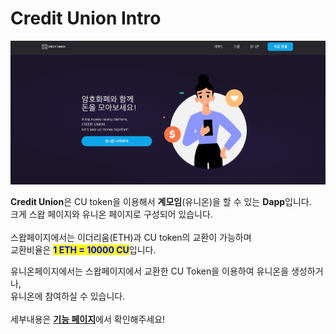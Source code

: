 # Credit Union Intro

![Credit Union 메](.gitbook/assets/메인.png)

**Credit Union**은 CU token을 이용해서 **계모임**(유니온)을 할 수 있는 **Dapp**입니다.\
크게 스왑 페이지와 유니온 페이지로 구성되어 있습니다.\
\
스왑페이지에서는 이더리움(ETH)과 CU token의 교환이 가능하며\
교환비율은 <mark style="color:blue;">**1 ETH = 10000 CU**</mark>입니다.

유니온페이지에서는 스왑페이지에서 교환한 CU Token을 이용하여 유니온을 생성하거나, \
유니온에 참여하실 수 있습니다.\
\
세부내용은 [**기능 페이지**](2./)에서 확인해주세요!

